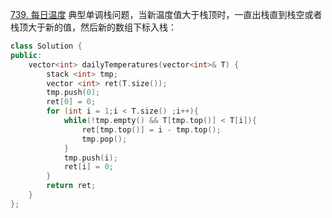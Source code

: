 [739. 每日温度](https://leetcode-cn.com/problems/daily-temperatures/)
典型单调栈问题，当新温度值大于栈顶时，一直出栈直到栈空或者栈顶大于新的值，然后新的数组下标入栈：
```cpp
class Solution {
public:
    vector<int> dailyTemperatures(vector<int>& T) {
        stack <int> tmp;
        vector <int> ret(T.size());
        tmp.push(0);
        ret[0] = 0;
        for (int i = 1;i < T.size() ;i++){  
            while(!tmp.empty() && T[tmp.top()] < T[i]){
                ret[tmp.top()] = i - tmp.top();  
                tmp.pop();
            }
            tmp.push(i);
            ret[i] = 0;
        }
        return ret;
    }
};
```